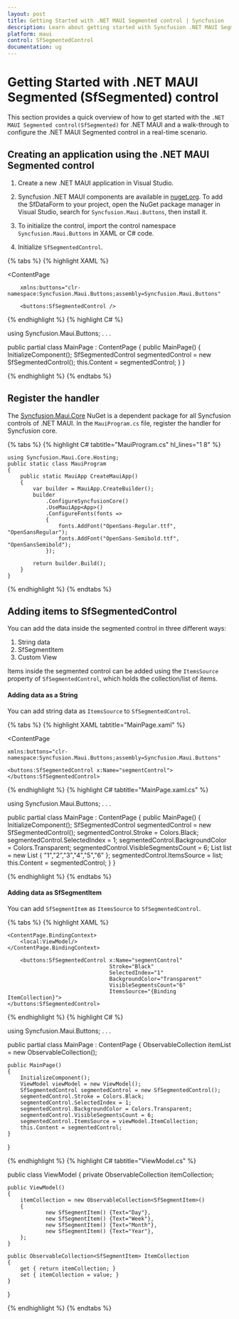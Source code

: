 ```yaml
---
layout: post
title: Getting Started with .NET MAUI Segmented control | Syncfusion
description: Learn about getting started with Syncfusion .NET MAUI Segmented (SfSegmented) control in mobile and desktop applications from a single shared codebase.
platform: maui
control: SfSegmentedControl
documentation: ug
---
```


# Getting Started with .NET MAUI Segmented (SfSegmented) control

This section provides a quick overview of how to get started with the `.NET MAUI Segmented control(SfSegmented)` for .NET MAUI and a walk-through to configure the .NET MAUI Segmented control in a real-time scenario.

## Creating an application using the .NET MAUI Segmented control

1. Create a new .NET MAUI application in Visual Studio.

2. Syncfusion .NET MAUI components are available in [nuget.org](https://www.nuget.org/). To add the SfDataForm to your project, open the NuGet package manager in Visual Studio, search for `Syncfusion.Maui.Buttons`, then install it.

3. To initialize the control, import the control namespace `Syncfusion.Maui.Buttons` in XAML or C# code.

4. Initialize `SfSegmentedControl`.


{% tabs %}
{% highlight XAML %}

<ContentPage   
            
        xmlns:buttons="clr-namespace:Syncfusion.Maui.Buttons;assembly=Syncfusion.Maui.Buttons"

        <buttons:SfSegmentedControl />
</ContentPage>

{% endhighlight %}
{% highlight C# %}

using Syncfusion.Maui.Buttons;
. . .

public partial class MainPage : ContentPage
{
    public MainPage()
    {
        InitializeComponent();
        SfSegmentedControl segmentedControl = new SfSegmentedControl();
        this.Content = segmentedControl;
    }
}

{% endhighlight %}
{% endtabs %}

## Register the handler

The [Syncfusion.Maui.Core](https://help.syncfusion.com/cr/maui/Syncfusion.Maui.Core.html) NuGet is a dependent package for all Syncfusion controls of .NET MAUI. In the `MauiProgram.cs` file, register the handler for Syncfusion core.

{% tabs %}
{% highlight C# tabtitle="MauiProgram.cs" hl_lines="1 8" %}

    
    using Syncfusion.Maui.Core.Hosting;
    public static class MauiProgram
    {
	    public static MauiApp CreateMauiApp()
	    {
	        var builder = MauiApp.CreateBuilder();
		    builder
			    .ConfigureSyncfusionCore()
			    .UseMauiApp<App>()
			    .ConfigureFonts(fonts =>
			    {
				    fonts.AddFont("OpenSans-Regular.ttf", "OpenSansRegular");
				    fonts.AddFont("OpenSans-Semibold.ttf", "OpenSansSemibold");
			    });

		    return builder.Build();
	    }
    }

{% endhighlight %}
{% endtabs %}

## Adding items to SfSegmentedControl

You can add the data inside the segmented control in three different ways: 

1. String data
2. SfSegmentItem
3. Custom View

Items inside the segmented control can be added using the `ItemsSource` property of `SfSegmentedControl`, which holds the collection/list of items.

#### Adding data as a String

You can add string data as `ItemsSource` to `SfSegmentedControl`.

{% tabs %}
{% highlight XAML tabtitle="MainPage.xaml" %}

<ContentPage   
            
    xmlns:buttons="clr-namespace:Syncfusion.Maui.Buttons;assembly=Syncfusion.Maui.Buttons"

    <buttons:SfSegmentedControl x:Name="segmentControl">
    </buttons:SfSegmentedControl>
</ContentPage>

{% endhighlight %}
{% highlight C# tabtitle="MainPage.xaml.cs" %}

using Syncfusion.Maui.Buttons;
. . .

public partial class MainPage : ContentPage
{
    public MainPage()
    {
        InitializeComponent();
        SfSegmentedControl segmentedControl = new SfSegmentedControl();
        segmentedControl.Stroke = Colors.Black;
        segmentedControl.SelectedIndex = 1;
        segmentedControl.BackgroundColor = Colors.Transparent;
        segmentedControl.VisibleSegmentsCount = 6;
        List<string> list = new List<string>
                {
                    "1","2","3","4","5","6"
                };
        segmentedControl.ItemsSource = list;
        this.Content = segmentedControl;
    }
}

{% endhighlight %}
{% endtabs %}

#### Adding data as SfSegmentItem

You can add `SfSegmentItem` as `ItemsSource` to `SfSegmentedControl`.

{% tabs %}
{% highlight XAML %}

<ContentPage   
    xmlns:local="clr-namespace:SfSegmentSample"
    xmlns:buttons="clr-namespace:Syncfusion.Maui.Buttons;assembly=Syncfusion.Maui.Buttons">

    <ContentPage.BindingContext>
        <local:ViewModel/>
    </ContentPage.BindingContext>

        <buttons:SfSegmentedControl x:Name="segmentControl"
                                    Stroke="Black"
                                    SelectedIndex="1"
                                    BackgroundColor="Transparent"
                                    VisibleSegmentsCount="6"
                                    ItemsSource="{Binding ItemCollection}">
    </buttons:SfSegmentedControl>
</ContentPage>

{% endhighlight %}
{% highlight C# %}

using Syncfusion.Maui.Buttons;
. . .

public partial class MainPage : ContentPage
{
    ObservableCollection<SfSegmentItem> itemList = new ObservableCollection<SfSegmentItem>();

    public MainPage()
    {
        InitializeComponent();
        ViewModel viewModel = new ViewModel();
        SfSegmentedControl segmentedControl = new SfSegmentedControl();
        segmentedControl.Stroke = Colors.Black;
        segmentedControl.SelectedIndex = 1;
        segmentedControl.BackgroundColor = Colors.Transparent;
        segmentedControl.VisibleSegmentsCount = 6;
        segmentedControl.ItemsSource = viewModel.ItemCollection;
        this.Content = segmentedControl;
    }
}

{% endhighlight %}
{% highlight C# tabtitle="ViewModel.cs" %}

public class ViewModel
{
    private ObservableCollection<SfSegmentItem> itemCollection;

    public ViewModel()
    {
        itemCollection = new ObservableCollection<SfSegmentItem>()
        {
                new SfSegmentItem() {Text="Day"},
                new SfSegmentItem() {Text="Week"},
                new SfSegmentItem() {Text="Month"},
                new SfSegmentItem() {Text="Year"},
        };
    }

    public ObservableCollection<SfSegmentItem> ItemCollection
    {
        get { return itemCollection; }
        set { itemCollection = value; }
    }
}

{% endhighlight %}
{% endtabs %}
